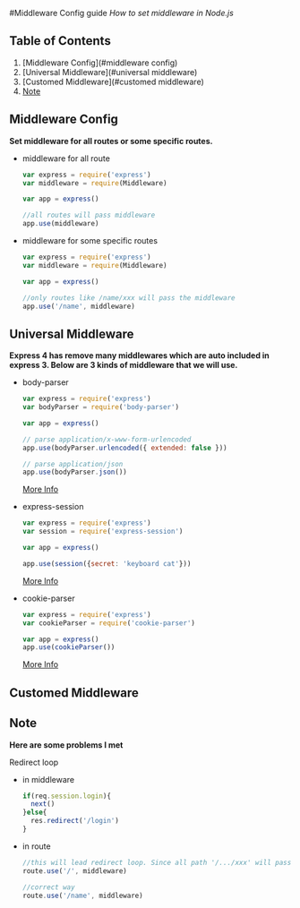 #Middleware Config guide
*How to set middleware in Node.js*


## Table of Contents
  1. [Middleware Config](#middleware config)
  2. [Universal Middleware](#universal middleware)
  3. [Customed Middleware](#customed middleware)
  4. [Note](#note)

## Middleware Config
  **Set middleware for all routes or some specific routes.**
  
  + middleware for all route
    ```javascript
    var express = require('express')
    var middleware = require(Middleware)
    
    var app = express()
    
    //all routes will pass middleware
    app.use(middleware)
    ```
    
  + middleware for some specific routes
    ```javascript
    var express = require('express')
    var middleware = require(Middleware)    
    
    var app = express()
    
    //only routes like /name/xxx will pass the middleware
    app.use('/name', middleware)
    ```
## Universal Middleware
  **Express 4 has remove many middlewares which are auto included in express 3. Below are 3 kinds of middleware that we will use.**

  + body-parser
    ```javascript
    var express = require('express')
    var bodyParser = require('body-parser')

    var app = express()

    // parse application/x-www-form-urlencoded
    app.use(bodyParser.urlencoded({ extended: false }))

    // parse application/json
    app.use(bodyParser.json())
    ```
    [More Info](https://github.com/expressjs/body-parser)
  
  + express-session
    ```javascript
    var express = require('express')
    var session = require('express-session')

    var app = express()

    app.use(session({secret: 'keyboard cat'}))
    ```
    [More Info](https://github.com/expressjs/session)
  
  + cookie-parser
    ```javascript
    var express = require('express')
    var cookieParser = require('cookie-parser')
    
    var app = express()
    app.use(cookieParser())
    ```
    [More Info](https://github.com/expressjs/cookie-parser)

## Customed Middleware


## Note
  **Here are some problems I met**
  
  Redirect loop
  + in middleware
    ```javascript
    if(req.session.login){
      next()
    }else{
      res.redirect('/login')
    }
    ```
    
  + in route
    ```javascript
    //this will lead redirect loop. Since all path '/.../xxx' will pass middleware, so does the login page. So you will have a loop here 
    route.use('/', middleware)
    
    //correct way
    route.use('/name', middleware)
    ```
  
  
